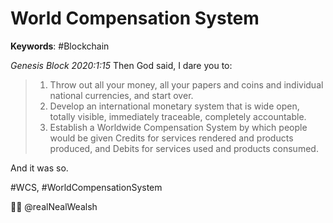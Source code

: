 # World Compensation System
__Keywords__: #Blockchain

_Genesis Block 2020:1:15_ Then God said, I dare you to:
> 1. Throw out all your money, all your papers and coins and individual national currencies, and start over. 
> 1. Develop an international monetary system that is wide open, totally visible, immediately traceable, completely accountable. 
> 1. Establish a Worldwide Compensation System by which people would be given Credits for services rendered and products produced, and Debits for services used and products consumed. 

And it was so.

#WCS, #WorldCompensationSystem

🙏🏽 @realNealWealsh
